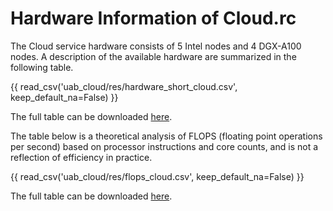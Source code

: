 # Hardware Information of Cloud.rc

The Cloud service hardware consists of 5 Intel nodes and 4 DGX-A100 nodes. A description of the available hardware are summarized in the following table.

{{ read_csv('uab_cloud/res/hardware_short_cloud.csv', keep_default_na=False) }}

The full table can be downloaded [here](./res/hardware_short_cloud.csv).

The table below is a theoretical analysis of FLOPS (floating point operations per second) based on processor instructions and core counts, and is not a reflection of efficiency in practice.

{{ read_csv('uab_cloud/res/flops_cloud.csv', keep_default_na=False) }}

The full table can be downloaded [here](./res/flops_cloud.csv).
